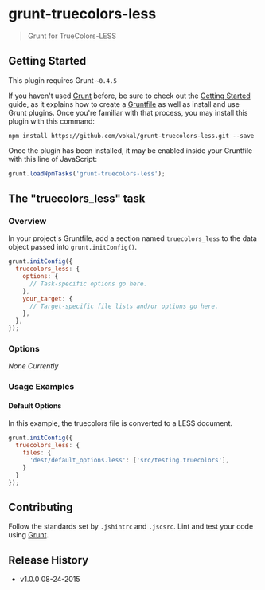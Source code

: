 # grunt-truecolors-less

> Grunt for TrueColors-LESS

## Getting Started
This plugin requires Grunt `~0.4.5`

If you haven't used [Grunt](http://gruntjs.com/) before, be sure to check out the [Getting Started](http://gruntjs.com/getting-started) guide, as it explains how to create a [Gruntfile](http://gruntjs.com/sample-gruntfile) as well as install and use Grunt plugins. Once you're familiar with that process, you may install this plugin with this command:

```shell
npm install https://github.com/vokal/grunt-truecolors-less.git --save
```

Once the plugin has been installed, it may be enabled inside your Gruntfile with this line of JavaScript:

```js
grunt.loadNpmTasks('grunt-truecolors-less');
```

## The "truecolors_less" task

### Overview
In your project's Gruntfile, add a section named `truecolors_less` to the data object passed into `grunt.initConfig()`.

```js
grunt.initConfig({
  truecolors_less: {
    options: {
      // Task-specific options go here.
    },
    your_target: {
      // Target-specific file lists and/or options go here.
    },
  },
});
```

### Options

_None Currently_

### Usage Examples

#### Default Options
In this example, the truecolors file is converted to a LESS document.

```js
grunt.initConfig({
  truecolors_less: {
    files: {
      'dest/default_options.less': ['src/testing.truecolors'],
    }
  }
});
```

## Contributing
Follow the standards set by `.jshintrc` and `.jscsrc`. Lint and test your code using [Grunt](http://gruntjs.com/).

## Release History

- v1.0.0 08-24-2015
